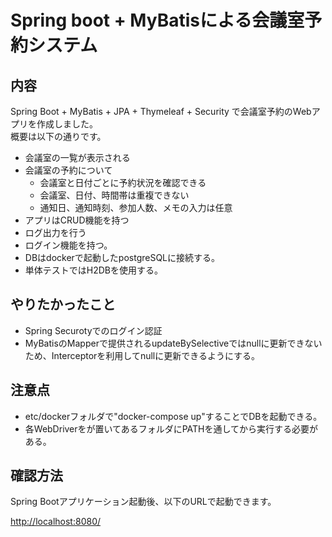 # Spring boot + MyBatisによる会議室予約システム

## 内容

Spring Boot + MyBatis + JPA + Thymeleaf + Security で会議室予約のWebアプリを作成しました。  
概要は以下の通りです。

- 会議室の一覧が表示される
- 会議室の予約について
  - 会議室と日付ごとに予約状況を確認できる
  - 会議室、日付、時間帯は重複できない
  - 通知日、通知時刻、参加人数、メモの入力は任意
- アプリはCRUD機能を持つ
- ログ出力を行う
- ログイン機能を持つ。
- DBはdockerで起動したpostgreSQLに接続する。
- 単体テストではH2DBを使用する。

## やりたかったこと

- Spring Securotyでのログイン認証
- MyBatisのMapperで提供されるupdateBySelectiveではnullに更新できないため、Interceptorを利用してnullに更新できるようにする。

## 注意点

- etc/dockerフォルダで"docker-compose up"することでDBを起動できる。
- 各WebDriverをが置いてあるフォルダにPATHを通してから実行する必要がある。

## 確認方法

Spring Bootアプリケーション起動後、以下のURLで起動できます。

<http://localhost:8080/>
